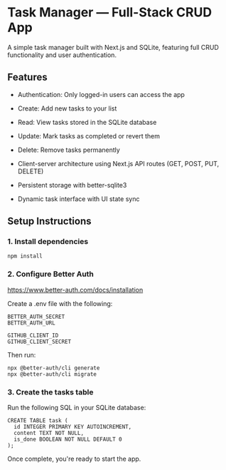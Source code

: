 # Task Manager — Full-Stack CRUD App

A simple task manager built with Next.js and SQLite, featuring full CRUD functionality and user authentication.

## Features

* Authentication: Only logged-in users can access the app

* Create: Add new tasks to your list

* Read: View tasks stored in the SQLite database

* Update: Mark tasks as completed or revert them

* Delete: Remove tasks permanently

* Client-server architecture using Next.js API routes (GET, POST, PUT, DELETE)

* Persistent storage with better-sqlite3

* Dynamic task interface with UI state sync

## Setup Instructions
### 1. Install dependencies

    npm install

### 2. Configure Better Auth
https://www.better-auth.com/docs/installation

Create a .env file with the following:

    BETTER_AUTH_SECRET
    BETTER_AUTH_URL

    GITHUB_CLIENT_ID
    GITHUB_CLIENT_SECRET

Then run:

    npx @better-auth/cli generate
    npx @better-auth/cli migrate

### 3. Create the tasks table
Run the following SQL in your SQLite database:

    CREATE TABLE task (
      id INTEGER PRIMARY KEY AUTOINCREMENT,
      content TEXT NOT NULL,
      is_done BOOLEAN NOT NULL DEFAULT 0
    );

Once complete, you're ready to start the app.
